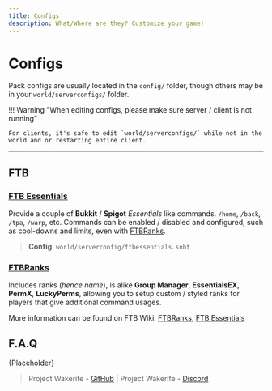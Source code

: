```yaml
---
title: Configs
description: What/Where are they? Customize your game!
---
```


# Configs

Pack configs are usually located in the `config/` folder, though others may be in your `world/serverconfigs/` folder.

!!! Warning "When editing configs, please make sure server / client is not running"

    For clients, it's safe to edit `world/serverconfigs/` while not in the world and or restarting entire client.

---

## FTB

### [FTB Essentials](https://legacy.curseforge.com/minecraft/mc-mods/ftb-essentials-forge)

Provide a couple of **Bukkit** / **Spigot** _Essentials_ like commands. `/home`, `/back`, `/tpa`, `/warp`, etc. Commands can be enabled / disabled and configured, such as cool-downs and limits, even with [FTBRanks](#ftbranks).

> **Config**: `world/serverconfig/ftbessentials.snbt`

### [FTBRanks](https://legacy.curseforge.com/minecraft/mc-mods/ftb-ranks-forge)

Includes ranks (_hence name_), is alike **Group Manager**, **EssentialsEX**, **PermX**, **LuckyPerms**, allowing you to setup custom / styled ranks for players that give additional command usages.

More information can be found on FTB Wiki: [FTBRanks](https://feedthebeast.notion.site/FTB-Ranks-d56ec50cfa04412485ff0bf63d103b4d), [FTB Essentials](https://feedthebeast.notion.site/FTB-Essentials-f1650e409e91416d941d3167f9ec89f4)

## F.A.Q
{Placeholder}



> Project Wakerife - [GitHub](https://github.com/Pundah) | Project Wakerife - [Discord](https://discord.gg/M4HQTQ9g9f)